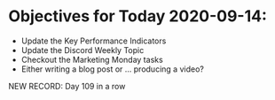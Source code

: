 # Objectives for Today 2020-09-14:

- Update the Key Performance Indicators
- Update the Discord Weekly Topic
- Checkout the Marketing Monday tasks
- Either writing a blog post or ... producing a video?

NEW RECORD: Day 109 in a row
